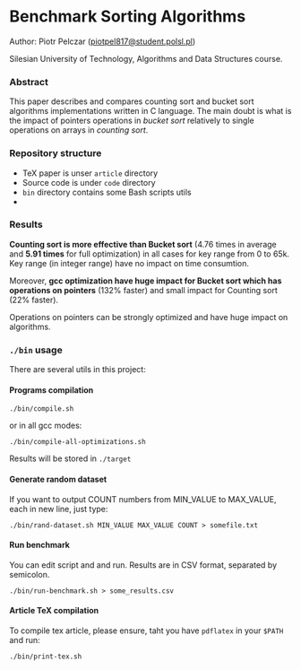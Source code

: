 Benchmark Sorting Algorithms
===============================

Author: Piotr Pelczar (piotpel817@student.polsl.pl)

Silesian University of Technology, Algorithms and Data Structures course.

### Abstract

This paper describes and compares counting sort and bucket sort algorithms implementations written in C language. The main doubt is what is the impact of pointers operations in *bucket sort* relatively to single operations on arrays in *counting sort*.

### Repository structure

* TeX paper is unser `article` directory
* Source code is under `code` directory
* `bin` directory contains some Bash scripts utils
* 

### Results

**Counting sort is more effective than Bucket sort** (4.76 times in average and **5.91 times** for full optimization) in all cases for key range from 0 to 65k. Key range (in integer range) have no impact on time consumtion.

Moreover, **gcc optimization have huge impact for Bucket sort which has operations on pointers** (132% faster) and small impact for Counting sort (22% faster).

Operations on pointers can be strongly optimized and have huge impact on algorithms.

### `./bin` usage

There are several utils in this project:

#### Programs compilation
```
./bin/compile.sh
```
or in all gcc modes:
```
./bin/compile-all-optimizations.sh
```
Results will be stored in `./target`

#### Generate random dataset
If you want to output COUNT numbers from MIN\_VALUE to MAX\_VALUE, each in new line, just type:
```
./bin/rand-dataset.sh MIN_VALUE MAX_VALUE COUNT > somefile.txt
```

#### Run benchmark
You can edit script and and run. Results are in CSV format, separated by semicolon.
```
./bin/run-benchmark.sh > some_results.csv
```

#### Article TeX compilation
To compile tex article, please ensure, taht you have `pdflatex` in your `$PATH` and run:
```
./bin/print-tex.sh
```

